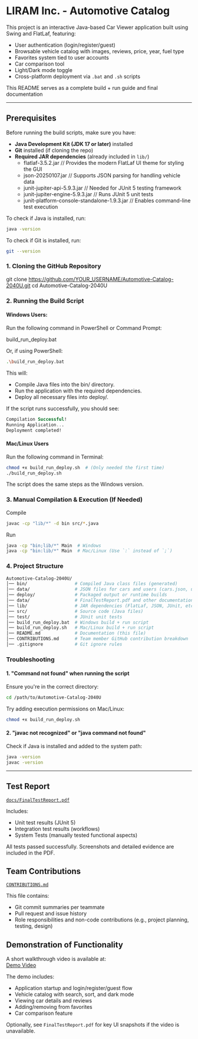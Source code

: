# LIRAM Inc. - Automotive Catalog

This project is an interactive Java-based Car Viewer application built using Swing and FlatLaf, featuring:

- User authentication (login/register/guest)
- Browsable vehicle catalog with images, reviews, price, year, fuel type
- Favorites system tied to user accounts
- Car comparison tool
- Light/Dark mode toggle
- Cross-platform deployment via `.bat` and `.sh` scripts

This README serves as a complete build + run guide and final documentation

---

## **Prerequisites**
Before running the build scripts, make sure you have:
- **Java Development Kit (JDK 17 or later)** installed  
- **Git** installed (if cloning the repo)  
- **Required JAR dependencies** (already included in `lib/`)
    - flatlaf-3.5.2.jar	// Provides the modern FlatLaf UI theme for styling the GUI
    - json-20250107.jar	// Supports JSON parsing for handling vehicle data
    - junit-jupiter-api-5.9.3.jar // Needed for JUnit 5 testing framework
    - junit-jupiter-engine-5.9.3.jar // Runs JUnit 5 unit tests
    - junit-platform-console-standalone-1.9.3.jar // Enables command-line test execution

To check if Java is installed, run:
```sh
java -version
```

To check if Git is installed, run:
```sh
git --version
```
### 1. Cloning the GitHub Repository

git clone https://github.com/YOUR_USERNAME/Automotive-Catalog-2040U.git
cd Automotive-Catalog-2040U

### 2. Running the Build Script

#### Windows Users: 

Run the following command in PowerShell or Command Prompt:

build_run_deploy.bat

Or, if using PowerShell:
```sh
.\build_run_deploy.bat
```

This will:
- Compile Java files into the bin/ directory.
- Run the application with the required dependencies.
- Deploy all necessary files into deploy/.

If the script runs successfully, you should see:
```sql
Compilation Successful!
Running Application...
Deployment completed!
```
#### Mac/Linux Users
Run the following command in Terminal:
```sh
chmod +x build_run_deploy.sh  # (Only needed the first time)
./build_run_deploy.sh
```
The script does the same steps as the Windows version.

### 3. Manual Compilation & Execution (If Needed)

Compile
```sh
javac -cp "lib/*" -d bin src/*.java
```
Run 
```sh
java -cp "bin;lib/*" Main  # Windows
java -cp "bin:lib/*" Main  # Mac/Linux (Use `:` instead of `;`)
```
### 4. Project Structure
```bash
Automotive-Catalog-2040U/
│── bin/                  # Compiled Java class files (generated)
│── data/                 # JSON files for cars and users (cars.json, users.json)
│── deploy/               # Packaged output or runtime builds
│── data/                 # FinalTestReport.pdf and other documentation
│── lib/                  # JAR dependencies (FlatLaf, JSON, JUnit, etc.)
│── src/                  # Source code (Java files)
│── test/                 # JUnit unit tests
│── build_run_deploy.bat  # Windows build + run script
│── build_run_deploy.sh   # Mac/Linux build + run script
│── README.md             # Documentation (this file)
│── CONTRIBUTIONS.md      # Team member GitHub contribution breakdown
│── .gitignore            # Git ignore rules
```

### Troubleshooting
#### 1. "Command not found" when running the script
Ensure you're in the correct directory:
```sh
cd /path/to/Automotive-Catalog-2040U
```
Try adding execution permissions on Mac/Linux:
```sh
chmod +x build_run_deploy.sh
```
#### 2. "javac not recognized" or "java command not found"
Check if Java is installed and added to the system path:
```sh
java -version
javac -version
```
---
## **Test Report**
[`docs/FinalTestReport.pdf`](docs/FinalTestReport.pdf)

Includes:

- Unit test results (JUnit 5)
- Integration test results (workflows)
- System Tests (manually tested functional aspects)

All tests passed successfully. Screenshots and detailed evidence are included in the PDF.

## **Team Contributions**

[`CONTRIBUTIONS.md`](CONTRIBUTIONS.md)

This file contains:

- Git commit summaries per teammate
- Pull request and issue history
- Role responsibilities and non-code contributions (e.g., project planning, testing, design)

## Demonstration of Functionality

A short walkthrough video is available at:  
[Demo Video](https://youtu.be/https://youtu.be/lasfK1eWVCg)

The demo includes:
- Application startup and login/register/guest flow  
- Vehicle catalog with search, sort, and dark mode  
- Viewing car details and reviews  
- Adding/removing from favorites  
- Car comparison feature

Optionally, see `FinalTestReport.pdf` for key UI snapshots if the video is unavailable.